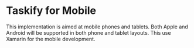 # Taskify for Mobile

This implementation is aimed at mobile phones and tablets. Both Apple and Android will be supported in both phone and tablet layouts. This use Xamarin for the mobile development.